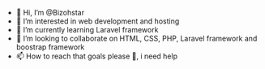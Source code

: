 - 👋 Hi, I’m @Bizohstar
- 👀 I’m interested in web development and hosting 
- 🌱 I’m currently learning Laravel framework 
- 💞️ I’m looking to collaborate on HTML, CSS, PHP, Laravel framework and boostrap framework 
- 📫 How to reach that goals please 🙏, i need help 

<!---
Bizohstar/Bizohstar is a ✨ special ✨ repository because its `README.md` (this file) appears on your GitHub profile.
You can click the Preview link to take a look at your changes.
--->
